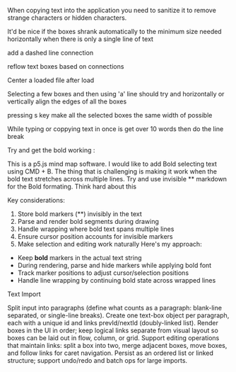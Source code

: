 When copying text into the application you need to sanitize it to remove strange characters or hidden characters. 

It'd be nice if the boxes shrank automatically to the minimum size needed horizontally when there is  only a single line of text

add a dashed line connection

reflow text boxes based on connections

Center a loaded file after load 

Selecting a few boxes and then using 'a' line should try and horizontally or vertically align the edges of all the boxes 

pressing s key make all the selected boxes the same width of possible

While typing or coppying text in once is get over 10 words then do the line break


Try and get the bold working :

This is a p5.js mind map software. I would like to add Bold selecting text using CMD + B. The thing that is challenging is making it work when the bold text stretches across multiple lines. Try and use invisible ** markdown for the Bold formating. Think hard about this

Key considerations:
1. Store bold markers (**) invisibly in the text
2. Parse and render bold segments during drawing
3. Handle wrapping where bold text spans multiple lines
4. Ensure cursor position accounts for invisible markers
5. Make selection and editing work naturally
Here's my approach:
* Keep **bold** markers in the actual text string
* During rendering, parse and hide markers while applying bold font
* Track marker positions to adjust cursor/selection positions
* Handle line wrapping by continuing bold state across wrapped lines


Text Import

Split input into paragraphs (define what counts as a paragraph: blank-line separated, or single-line breaks).
Create one text-box object per paragraph, each with a unique id and links prevId/nextId (doubly-linked list).
Render boxes in the UI in order; keep logical links separate from visual layout so boxes can be laid out in flow, column, or grid.
Support editing operations that maintain links: split a box into two, merge adjacent boxes, move boxes, and follow links for caret navigation.
Persist as an ordered list or linked structure; support undo/redo and batch ops for large imports.
